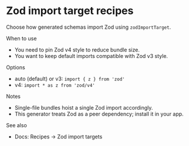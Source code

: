 # Zod import target recipes

Choose how generated schemas import Zod using `zodImportTarget`.

When to use
- You need to pin Zod v4 style to reduce bundle size.
- You want to keep default imports compatible with Zod v3 style.

Options
- auto (default) or v3: `import { z } from 'zod'`
- v4: `import * as z from 'zod/v4'`

Notes
- Single-file bundles hoist a single Zod import accordingly.
- This generator treats Zod as a peer dependency; install it in your app.

See also
- Docs: Recipes → Zod import targets
